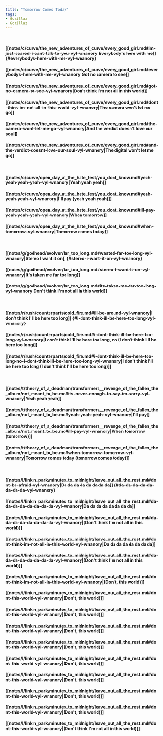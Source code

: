 ```yaml
---
title: "Tomorrow Comes Today"
tags:
- Gorillaz
- Gorillaz
---
```

&nbsp;
#### [[notes/c/curve/the_new_adventures_of_curve/every_good_girl.md#im-just-scared-i-cant-talk-to-you-vyl-wnanory|Everybody's here with me]] {#everybodys-here-with-me-vyl-wnanory}
#### [[notes/c/curve/the_new_adventures_of_curve/every_good_girl.md#everybodys-here-with-me-vyl-wnanory|Got no camera to see]]
#### [[notes/c/curve/the_new_adventures_of_curve/every_good_girl.md#got-no-camera-to-see-vyl-wnanory|Don't think I'm not all in this world]]
#### [[notes/c/curve/the_new_adventures_of_curve/every_good_girl.md#dont-think-im-not-all-in-this-world-vyl-wnanory|The camera won't let me go]]
#### [[notes/c/curve/the_new_adventures_of_curve/every_good_girl.md#the-camera-wont-let-me-go-vyl-wnanory|And the verdict doesn't love our soul]]
#### [[notes/c/curve/the_new_adventures_of_curve/every_good_girl.md#and-the-verdict-doesnt-love-our-soul-vyl-wnanory|The digital won't let me go]]
&nbsp;
#### [[notes/c/curve/open_day_at_the_hate_fest/you_dont_know.md#yeah-yeah-yeah-yeah-vyl-wnanory|Yeah yeah yeah]]
#### [[notes/c/curve/open_day_at_the_hate_fest/you_dont_know.md#yeah-yeah-yeah-vyl-wnanory|I'll pay (yeah yeah yeah)]]
#### [[notes/c/curve/open_day_at_the_hate_fest/you_dont_know.md#ill-pay-yeah-yeah-yeah-vyl-wnanory|When tomorrow]]
#### [[notes/c/curve/open_day_at_the_hate_fest/you_dont_know.md#when-tomorrow-vyl-wnanory|Tomorrow comes today]]
&nbsp;
#### [[notes/g/godhead/evolver/far_too_long.md#wasted-far-too-long-vyl-wnanory|Stereo I want it on]] {#stereo-i-want-it-on-vyl-wnanory}
#### [[notes/g/godhead/evolver/far_too_long.md#stereo-i-want-it-on-vyl-wnanory|It's taken me far too long]]
#### [[notes/g/godhead/evolver/far_too_long.md#its-taken-me-far-too-long-vyl-wnanory|Don't think I'm not all in this world]]
&nbsp;
#### [[notes/r/rush/counterparts/cold_fire.md#ill-be-around-vyl-wnanory|I don't think I'll be here too long]] {#i-dont-think-ill-be-here-too-long-vyl-wnanory}
#### [[notes/r/rush/counterparts/cold_fire.md#i-dont-think-ill-be-here-too-long-vyl-wnanory|I don't think I'll be here too long, no (I don't think I'll be here too long)]]
#### [[notes/r/rush/counterparts/cold_fire.md#i-dont-think-ill-be-here-too-long-no-i-dont-think-ill-be-here-too-long-vyl-wnanory|I don't think I'll be here too long (I don't think I'll be here too long)]]
&nbsp;
#### [[notes/t/theory_of_a_deadman/transformers__revenge_of_the_fallen_the_album/not_meant_to_be.md#its-never-enough-to-say-im-sorry-vyl-wnanory|Yeah yeah yeah]]
#### [[notes/t/theory_of_a_deadman/transformers__revenge_of_the_fallen_the_album/not_meant_to_be.md#yeah-yeah-yeah-vyl-wnanory|I'll pay]]
#### [[notes/t/theory_of_a_deadman/transformers__revenge_of_the_fallen_the_album/not_meant_to_be.md#ill-pay-vyl-wnanory|When tomorrow (tomorrow)]]
#### [[notes/t/theory_of_a_deadman/transformers__revenge_of_the_fallen_the_album/not_meant_to_be.md#when-tomorrow-tomorrow-vyl-wnanory|Tomorrow comes today (tomorrow comes today)]]
&nbsp;
#### [[notes/l/linkin_park/minutes_to_midnight/leave_out_all_the_rest.md#dont-be-afraid-vyl-wnanory|Da da da da da da da da]] {#da-da-da-da-da-da-da-da-vyl-wnanory}
#### [[notes/l/linkin_park/minutes_to_midnight/leave_out_all_the_rest.md#da-da-da-da-da-da-da-da-vyl-wnanory|Da da da da da da da da]]
#### [[notes/l/linkin_park/minutes_to_midnight/leave_out_all_the_rest.md#da-da-da-da-da-da-da-da-vyl-wnanory|(Don't think I'm not all in this world)]]
#### [[notes/l/linkin_park/minutes_to_midnight/leave_out_all_the_rest.md#dont-think-im-not-all-in-this-world-vyl-wnanory|Da da da da da da da da]]
#### [[notes/l/linkin_park/minutes_to_midnight/leave_out_all_the_rest.md#da-da-da-da-da-da-da-da-vyl-wnanory|(Don't think I'm not all in this world)]]
#### [[notes/l/linkin_park/minutes_to_midnight/leave_out_all_the_rest.md#dont-think-im-not-all-in-this-world-vyl-wnanory|(Don't, this world)]]
#### [[notes/l/linkin_park/minutes_to_midnight/leave_out_all_the_rest.md#dont-this-world-vyl-wnanory|(Don't, this world)]]
#### [[notes/l/linkin_park/minutes_to_midnight/leave_out_all_the_rest.md#dont-this-world-vyl-wnanory|(Don't, this world)]]
#### [[notes/l/linkin_park/minutes_to_midnight/leave_out_all_the_rest.md#dont-this-world-vyl-wnanory|(Don't, this world)]]
#### [[notes/l/linkin_park/minutes_to_midnight/leave_out_all_the_rest.md#dont-this-world-vyl-wnanory|(Don't, this world)]]
#### [[notes/l/linkin_park/minutes_to_midnight/leave_out_all_the_rest.md#dont-this-world-vyl-wnanory|(Don't, this world)]]
#### [[notes/l/linkin_park/minutes_to_midnight/leave_out_all_the_rest.md#dont-this-world-vyl-wnanory|(Don't, this world)]]
#### [[notes/l/linkin_park/minutes_to_midnight/leave_out_all_the_rest.md#dont-this-world-vyl-wnanory|(Don't, this world)]]
#### [[notes/l/linkin_park/minutes_to_midnight/leave_out_all_the_rest.md#dont-this-world-vyl-wnanory|(Don't, this world)]]
#### [[notes/l/linkin_park/minutes_to_midnight/leave_out_all_the_rest.md#dont-this-world-vyl-wnanory|(Don't think I'm not all in this world)]]
